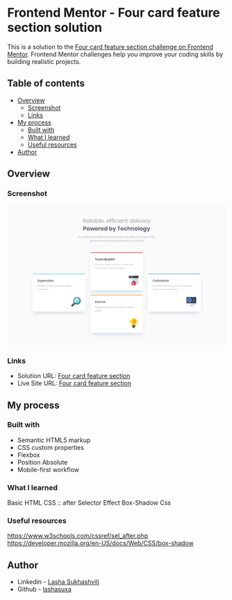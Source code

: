 # Frontend Mentor - Four card feature section solution

This is a solution to the [Four card feature section challenge on Frontend Mentor](https://www.frontendmentor.io/challenges/four-card-feature-section-weK1eFYK). Frontend Mentor challenges help you improve your coding skills by building realistic projects.

## Table of contents

- [Overview](#overview)
  - [Screenshot](#screenshot)
  - [Links](#links)
- [My process](#my-process)
  - [Built with](#built-with)
  - [What I learned](#what-i-learned)
  - [Useful resources](#useful-resources)
- [Author](#author)

## Overview

### Screenshot

![](./design/desktop-design.jpg)

### Links

- Solution URL: [Four card feature section](https://github.com/lashasuxa/four-card-feature-section-master)
- Live Site URL: [Four card feature section](https://lashasuxa.github.io/four-card-feature-section-master/)

## My process

### Built with

- Semantic HTML5 markup
- CSS custom properties
- Flexbox
- Position Absolute
- Mobile-first workflow

### What I learned

Basic HTML CSS
:: after Selector Effect
Box-Shadow Css

### Useful resources

https://www.w3schools.com/cssref/sel_after.php
https://developer.mozilla.org/en-US/docs/Web/CSS/box-shadow

## Author

- Linkedin - [Lasha Sukhashvili](https://www.linkedin.com/in/lasha-sukhashvili-337034150/)
- Github - [lashasuxa](https://github.com/lashasuxa)
